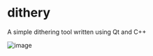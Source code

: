 # dithery
A simple dithering tool written using Qt and C++

![image](https://github.com/user-attachments/assets/648fe3fe-3e95-42ee-9fff-97605e04b566)
